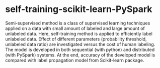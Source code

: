 # self-training-scikit-learn-PySpark
Semi-supervised method is a class of supervised learning techniques applied on a data with small amount of labeled and large amount of unlabeled data. Here, self-training method is applied to efficiently label unlabeled data. Effect of different parameters (probability threshold, unlabeled data ratio) are investigated versus the cost of human labeling. The model is developed in both sequential (with python) and distributed (with PySpark) systems. At the end, accuracy of the developed model is compared with label propagation model from Scikit-learn package.
